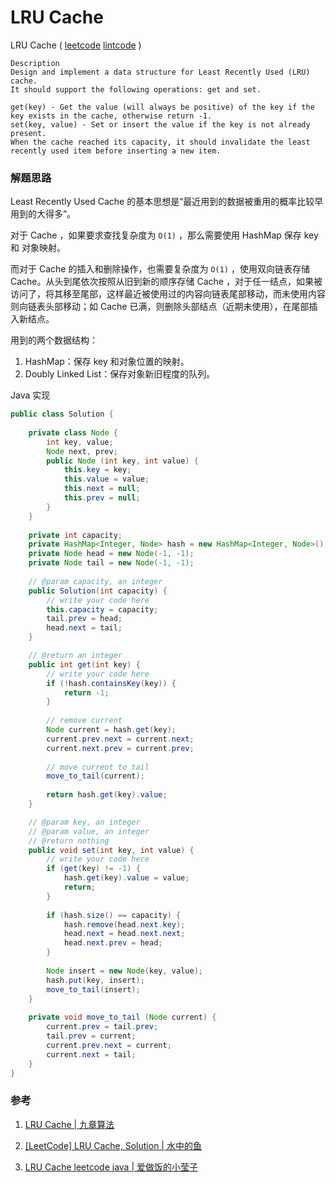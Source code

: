 # LRU Cache

LRU Cache  ( [leetcode]() [lintcode]() )

```
Description
Design and implement a data structure for Least Recently Used (LRU) cache. 
It should support the following operations: get and set.

get(key) - Get the value (will always be positive) of the key if the key exists in the cache, otherwise return -1.
set(key, value) - Set or insert the value if the key is not already present. 
When the cache reached its capacity, it should invalidate the least recently used item before inserting a new item.
```



### 解题思路

Least Recently Used Cache 的基本思想是“最近用到的数据被重用的概率比较早用到的大得多”。

对于 Cache ，如果要求查找复杂度为 `O(1)` ，那么需要使用 HashMap 保存 key 和 对象映射。

而对于 Cache 的插入和删除操作，也需要复杂度为 `O(1)` ，使用双向链表存储 Cache。从头到尾依次按照从旧到新的顺序存储 Cache ，对于任一结点，如果被访问了，将其移至尾部，这样最近被使用过的内容向链表尾部移动，而未使用内容则向链表头部移动；如 Cache 已满，则删除头部结点（近期未使用），在尾部插入新结点。

用到的两个数据结构：

1. HashMap：保存 key 和对象位置的映射。
2. Doubly Linked List：保存对象新旧程度的队列。

Java 实现

```java
public class Solution {
    
    private class Node {
        int key, value;
        Node next, prev;
        public Node (int key, int value) {
            this.key = key;
            this.value = value;
            this.next = null;
            this.prev = null;
        }
    }
    
    private int capacity;
    private HashMap<Integer, Node> hash = new HashMap<Integer, Node>();
    private Node head = new Node(-1, -1);
    private Node tail = new Node(-1, -1);
    
    // @param capacity, an integer
    public Solution(int capacity) {
        // write your code here
        this.capacity = capacity;
        tail.prev = head;
        head.next = tail;
    }

    // @return an integer
    public int get(int key) {
        // write your code here
        if (!hash.containsKey(key)) {
            return -1;
        }
        
        // remove current
        Node current = hash.get(key);
        current.prev.next = current.next;
        current.next.prev = current.prev;
        
        // move current to tail
        move_to_tail(current);
        
        return hash.get(key).value;
    }

    // @param key, an integer
    // @param value, an integer
    // @return nothing
    public void set(int key, int value) {
        // write your code here
        if (get(key) != -1) {
            hash.get(key).value = value;
            return;
        }
        
        if (hash.size() == capacity) {
            hash.remove(head.next.key);
            head.next = head.next.next;
            head.next.prev = head;
        }
        
        Node insert = new Node(key, value);
        hash.put(key, insert);
        move_to_tail(insert);
    }
    
    private void move_to_tail (Node current) {
        current.prev = tail.prev;
        tail.prev = current;
        current.prev.next = current;
        current.next = tail;
    }
}
```



### 参考

1. [LRU Cache | 九章算法](http://www.jiuzhang.com/solutions/lru-cache/)

2. [[LeetCode] LRU Cache, Solution | 水中的鱼](http://fisherlei.blogspot.jp/2013/11/leetcode-lru-cache-solution.html)

3. [LRU Cache leetcode java | 爱做饭的小莹子](http://www.cnblogs.com/springfor/p/3869393.html)

   ​